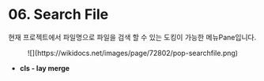 # 06. Search File  
현재 프로젝트에서 파일명으로 파일을 검색 할 수 있는 도킹이 가능한 메뉴Pane입니다.  

<center>
![](https://wikidocs.net/images/page/72802/pop-searchfile.png) 
</center>

* **cls - lay merge**